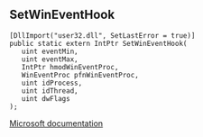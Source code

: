 ## SetWinEventHook

```
[DllImport("user32.dll", SetLastError = true)]
public static extern IntPtr SetWinEventHook(
   uint eventMin,
   uint eventMax,
   IntPtr hmodWinEventProc,
   WinEventProc pfnWinEventProc,
   uint idProcess,
   uint idThread,
   uint dwFlags
);
```

[Microsoft documentation](https://docs.microsoft.com/en-us/windows/win32/api/winuser/nf-winuser-setwineventhook)

